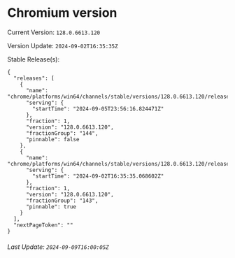 # Chromium version

Current Version: `128.0.6613.120`

Version Update: `2024-09-02T16:35:35Z`

Stable Release(s):
```
{
  "releases": [
    {
      "name": "chrome/platforms/win64/channels/stable/versions/128.0.6613.120/releases/1725580576",
      "serving": {
        "startTime": "2024-09-05T23:56:16.824471Z"
      },
      "fraction": 1,
      "version": "128.0.6613.120",
      "fractionGroup": "144",
      "pinnable": false
    },
    {
      "name": "chrome/platforms/win64/channels/stable/versions/128.0.6613.120/releases/1725294935",
      "serving": {
        "startTime": "2024-09-02T16:35:35.068602Z"
      },
      "fraction": 1,
      "version": "128.0.6613.120",
      "fractionGroup": "143",
      "pinnable": true
    }
  ],
  "nextPageToken": ""
}
```

###### Last Update: `2024-09-09T16:00:05Z`
        